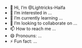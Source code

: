 - 👋 Hi, I’m @Lightricks-Haifa
- 👀 I’m interested in ...
- 🌱 I’m currently learning ...
- 💞️ I’m looking to collaborate on ...
- 📫 How to reach me ...
- 😄 Pronouns: ...
- ⚡ Fun fact: ...

<!---
Lightricks-Haifa/Lightricks-Haifa is a ✨ special ✨ repository because its `README.md` (this file) appears on your GitHub profile.
You can click the Preview link to take a look at your changes.
--->
